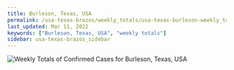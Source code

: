 ```yaml
---
title: Burleson, Texas, USA
permalink: /usa-texas-brazos/weekly_totals/usa-texas-burleson-weekly_totals.html
last_updated: Mar 11, 2022
keywords: ["Burleson, Texas, USA", "weekly totals"]
sidebar: usa-texas-brazos_sidebar
---
```


![Weekly Totals of Confirmed Cases for Burleson, Texas, USA](/covid_tracker/images/graphs/usa-texas-burleson-weekly_totals_graph.png)
